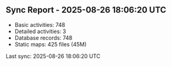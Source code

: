 ## Sync Report - 2025-08-26 18:06:20 UTC

- Basic activities: 748
- Detailed activities: 3
- Database records: 748
- Static maps: 425 files (45M)

Last sync: 2025-08-26 18:06:20 UTC
